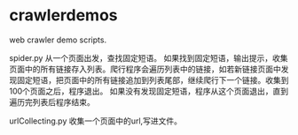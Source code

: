 # crawlerdemos
web crawler demo scripts.

spider.py
从一个页面出发，查找固定短语。
如果找到固定短语，输出提示，收集页面中的所有链接存入列表。爬行程序会遍历列表中的链接，如若新链接页面中发现固定短语，把页面中的所有链接追加到列表尾部，继续爬行下一个链接。收集到100个页面之后，程序退出。
如果没有发现固定短语，程序从这个页面退出，直到遍历完列表后程序结束。

urlCollecting.py
收集一个页面中的url,写进文件。
